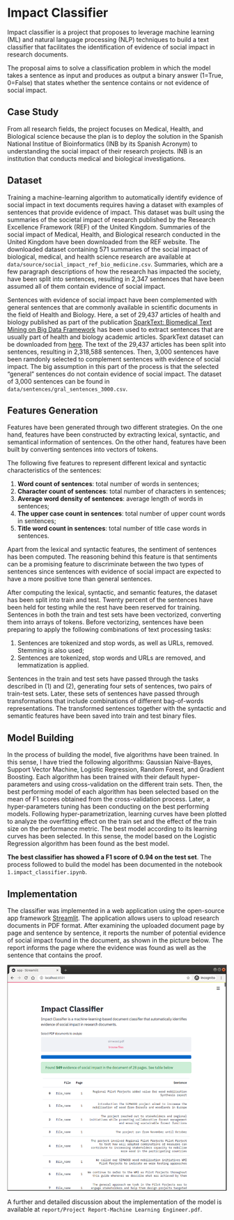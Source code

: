 # Impact Classifier

Impact classifier is a project that proposes to leverage machine learning (ML) and natural language processing (NLP) techniques to build a text classifier that facilitates the identification of evidence of social impact in research documents. 

The proposal aims to solve a classification problem in which the model takes a sentence as input and produces as output a binary answer (1=True, 0=False) that states whether the sentence contains or not evidence of social impact.


## Case Study

From all research fields, the project focuses on Medical, Health, and Biological science because the plan is to deploy the solution in the Spanish National Institue of Bioinformatics (INB by its Spanish Acronym) to understanding the social impact of their research projects. INB is an institution that conducts medical and biological investigations.

## Dataset

Training a machine-learning algorithm to automatically identify evidence of social impact in text documents requires having a dataset with examples of sentences that provide evidence of impact. This dataset was built using the summaries of the societal impact of research published by the Research Excellence Framework (REF) of the United Kingdom. Summaries of the social impact of Medical, Health, and Biological research conducted in the United Kingdom have been downloaded from the REF website.  The downloaded dataset containing 571 summaries of the social impact of biological, medical, and health science research are available at `data/source/social_impact_ref_bio_medicine.csv`. Summaries, which are a few paragraph descriptions of how the research has impacted the society, have been split into sentences, resulting in 2,347 sentences that have been assumed all of them contain evidence of social impact.

Sentences with evidence of social impact have been complemented with general sentences that are commonly available in scientific documents in the field of Health and Biology. Here, a set of 29,437 articles of health and biology published as part of the publication [SparkText: Biomedical Text Mining on Big Data Framework](https://www.researchgate.net/publication/308759738_SparkText_Biomedical_Text_Mining_on_Big_Data_Framework) has been used to extract sentences that are usually part of health and biology academic articles. SparkText dataset can be downloaded from [here](https://figshare.com/articles/New_draft_item/3796302). The text of the 29,437 articles has been split into sentences, resulting in 2,318,588 sentences. Then, 3,000 sentences have been ramdonly selected to complement sentences with evidence of social impact. The big assumption in this part of the process is that the selected “general” sentences do not contain evidence of social impact. The dataset of 3,000 sentences can be found in `data/sentences/gral_sentences_3000.csv`.

## Features Generation

Features have been generated through two different strategies. On the one hand, features have been constructed by extracting lexical, syntactic, and semantical information of sentences. On the other hand, features have been built by converting sentences into vectors of tokens.

The following five features to represent different lexical and syntactic characteristics of the sentences: 
1. **Word count of sentences**: total number of words in sentences;
2. **Character count of sentences**: total number of characters in sentences;
3. **Average word density of sentences**: average length of words in sentences;
4. **The upper case count in sentences**: total number of upper count words in sentences;
5. **Title word count in sentences**: total number of title case words in sentences.

Apart from the lexical and syntactic features, the sentiment of sentences has been computed. The reasoning behind this feature is that sentiments can be a promising feature to discriminate between the two types of sentences since sentences with evidence of social impact are expected to have a more positive tone than general sentences.

After computing the lexical, syntactic, and semantic features, the dataset has been split into train and test. Twenty percent of the sentences have been held for testing while the rest have been reserved for training. Sentences in both the train and test sets have been vectorized, converting them into arrays of tokens. Before vectorizing, sentences have been preparing to apply the following combinations of text processing tasks:
1. Sentences are tokenized and stop words, as well as URLs, removed. Stemming is also used;
2. Sentences are tokenized, stop words and URLs are removed, and lemmatization is applied.

Sentences in the train and test sets have passed through the tasks described in (1) and (2), generating four sets of sentences, two pairs of train-test sets. Later, these sets of sentences have passed through transformations that include combinations of different bag-of-words representations. The transformed sentences together with the syntactic and semantic features have been saved into train and test binary files.

## Model Building

In the process of building the model, five algorithms have been trained. In this sense, I have tried the following algorithms: Gaussian Naive-Bayes, Support Vector Machine, Logistic Regression, Random Forest, and Gradient Boosting. Each algorithm has been trained with their default hyper-parameters and using cross-validation on the different train sets. Then, the best performing model of each algorithm has been selected based on the mean of F1 scores obtained from the cross-validation process. Later, a hyper-parameters tuning has been conducting on the best performing models. Following hyper-parametrization, learning curves have been plotted to analyze the overfitting effect on the train set and the effect of the train size on the performance metric. The best model according to its learning curves has been selected. In this sense, the model based on the Logistic Regression algorithm has been found as the best model.

**The best classifier has showed a F1 score of 0.94 on the test set**. The process followed to build the model has been documented in the notebook `1.impact_classifier.ipynb`.

## Implementation

The classifier was implemented in a web application using the open-source app framework [Streamlit](https://www.streamlit.io/). The application allows users to upload research documents in PDF format. After examining the uploaded document page by page and sentence by sentence, it reports the number of potential evidence of social impact found in the document, as shown in the picture below. The report informs the page where the evidence was found as well as the sentence that contains the proof.

![Screeshot](figures/tool_screenshot2.png)


A further and detailed discussion about the implementation of the model is available at `report/Project Report-Machine Learning Engineer.pdf`.




